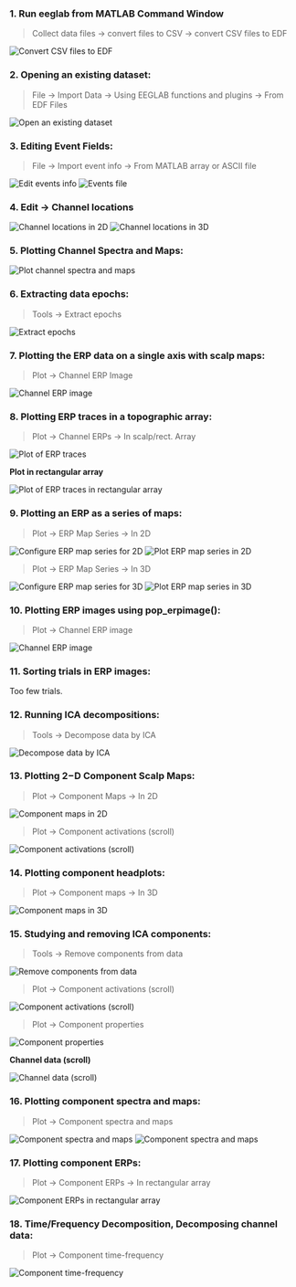 ### 1. Run **eeglab** from MATLAB Command Window

> Collect data files → convert files to CSV → convert CSV files to EDF

![Convert CSV files to EDF](../assets/Resources/EEGLab_Tutorial_Images/csv_to_edf.png)

### 2. **Opening an existing dataset:**

> File → Import Data → Using EEGLAB functions and plugins → From EDF Files

![Open an existing dataset](../assets/Resources/EEGLab_Tutorial_Images/open_dataset.png)

### 3. **Editing Event Fields:**

> File → Import event info → From MATLAB array or ASCII file

![Edit events info](../assets/Resources/EEGLab_Tutorial_Images/edit_events.png)
![Events file](../assets/Resources/EEGLab_Tutorial_Images/events.png)

### 4. **Edit → Channel locations**

![Channel locations in 2D](../assets/Resources/EEGLab_Tutorial_Images/channel_locations_2D.png)
![Channel locations in 3D](../assets/Resources/EEGLab_Tutorial_Images/channel_locations_3D.png)

### 5. **Plotting Channel Spectra and Maps:**

![Plot channel spectra and maps](../assets/Resources/EEGLab_Tutorial_Images/channel_maps.png)

### 6. **Extracting data epochs:**

> Tools → Extract epochs

![Extract epochs](../assets/Resources/EEGLab_Tutorial_Images/extract_epochs.png)

### 7. **Plotting the ERP data on a single axis with scalp maps:**

> Plot → Channel ERP Image

![Channel ERP image](../assets/Resources/EEGLab_Tutorial_Images/channel_ERP_1.png)

### 8. **Plotting ERP traces in a topographic array:**

> Plot → Channel ERPs → In scalp/rect. Array

![Plot of ERP traces](../assets/Resources/EEGLab_Tutorial_Images/ERP_traces.png)

**Plot in rectangular array**

![Plot of ERP traces in rectangular array](../assets/Resources/EEGLab_Tutorial_Images/ERP_traces_rect.png)

### 9. **Plotting an ERP as a series of maps:**

> Plot → ERP Map Series → In 2D

![Configure ERP map series for 2D](../assets/Resources/EEGLab_Tutorial_Images/ERP_map_2D.png)
![Plot ERP map series in 2D](../assets/Resources/EEGLab_Tutorial_Images/ERP_plot_2D.png)

> Plot → ERP Map Series → In 3D

![Configure ERP map series for 3D](../assets/Resources/EEGLab_Tutorial_Images/ERP_map_3D.png)
![Plot ERP map series in 3D](../assets/Resources/EEGLab_Tutorial_Images/ERP_plot_3D.png)

### 10. **Plotting ERP images using pop_erpimage():**

> Plot → Channel ERP image

![Channel ERP image](../assets/Resources/EEGLab_Tutorial_Images/channel_ERP_2.png)

### 11. **Sorting trials in ERP images:**

Too few trials.

### 12. **Running ICA decompositions:**

> Tools → Decompose data by ICA

![Decompose data by ICA](../assets/Resources/EEGLab_Tutorial_Images/ICA.png)

### 13. **Plotting 2−D Component Scalp Maps:**

> Plot → Component Maps → In 2D

![Component maps in 2D](../assets/Resources/EEGLab_Tutorial_Images/component_maps_2D.png)

> Plot → Component activations (scroll)

![Component activations (scroll)](../assets/Resources/EEGLab_Tutorial_Images/component_activations_1.png)

### 14. **Plotting component headplots:**

> Plot → Component maps → In 3D

![Component maps in 3D](../assets/Resources/EEGLab_Tutorial_Images/component_maps_3D.png)

### 15. **Studying and removing ICA components:**

> Tools → Remove components from data

![Remove components from data](../assets/Resources/EEGLab_Tutorial_Images/remove_components.png)

> Plot → Component activations (scroll)

![Component activations (scroll)](../assets/Resources/EEGLab_Tutorial_Images/component_activations_2.png)

> Plot → Component properties

![Component properties](../assets/Resources/EEGLab_Tutorial_Images/component_properties.png)

**Channel data (scroll)**

![Channel data (scroll)](../assets/Resources/EEGLab_Tutorial_Images/channel_data.png)

### 16. **Plotting component spectra and maps:**

> Plot → Component spectra and maps

![Component spectra and maps](../assets/Resources/EEGLab_Tutorial_Images/component_spectra_1.png)
![Component spectra and maps](../assets/Resources/EEGLab_Tutorial_Images/component_spectra_2.png)

### 17. **Plotting component ERPs:**

> Plot → Component ERPs → In rectangular array

![Component ERPs in rectangular array](../assets/Resources/EEGLab_Tutorial_Images/component_ERP_rect.png)

### 18. **Time/Frequency Decomposition, Decomposing channel data:**

> Plot → Component time-frequency

![Component time-frequency](../assets/Resources/EEGLab_Tutorial_Images/component_time_frequency.png)
